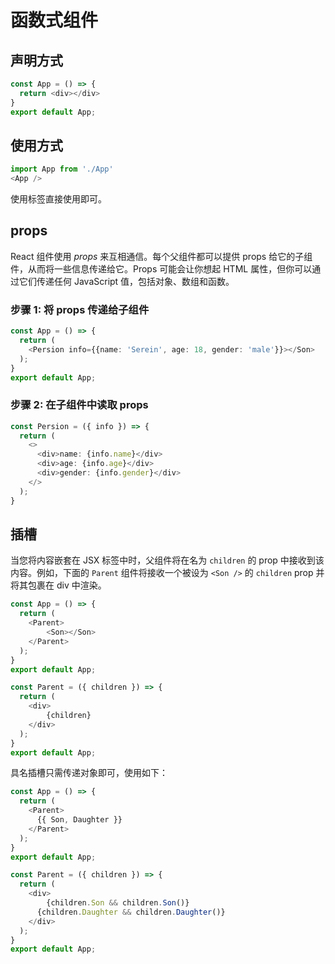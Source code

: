 # 函数式组件

## 声明方式

```typescript
const App = () => {
  return <div></div>
}
export default App;
```

## 使用方式

```typescript
import App from './App'
<App />
```

使用标签直接使用即可。

## props

React 组件使用 *props* 来互相通信。每个父组件都可以提供 props 给它的子组件，从而将一些信息传递给它。Props 可能会让你想起 HTML 属性，但你可以通过它们传递任何 JavaScript 值，包括对象、数组和函数。

### 步骤 1: 将 props 传递给子组件 

```typescript
const App = () => {
  return (
    <Persion info={{name: 'Serein', age: 18, gender: 'male'}}></Son>
  );
}
export default App;
```

### 步骤 2: 在子组件中读取 props 

```typescript
const Persion = ({ info }) => {
  return (
    <>
      <div>name: {info.name}</div>
      <div>age: {info.age}</div>
      <div>gender: {info.gender}</div>
    </>
  );
}
```

## 插槽

当您将内容嵌套在 JSX 标签中时，父组件将在名为 `children` 的 prop 中接收到该内容。例如，下面的 `Parent` 组件将接收一个被设为 `<Son />` 的 `children` prop 并将其包裹在 div 中渲染。

```typescript
const App = () => {
  return (
    <Parent>
    	<Son></Son>
    </Parent>
  );
}
export default App;

const Parent = ({ children }) => {
  return (
    <div>
    	{children}
    </div>
  );
}
export default App;
```

具名插槽只需传递对象即可，使用如下：

```typescript
const App = () => {
  return (
    <Parent>
      {{ Son, Daughter }}
    </Parent>
  );
}
export default App;

const Parent = ({ children }) => {
  return (
    <div>
    	{children.Son && children.Son()}
      {children.Daughter && children.Daughter()}
    </div>
  );
}
export default App;
```

